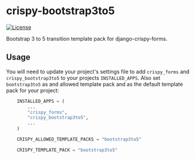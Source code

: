 # crispy-bootstrap3to5

[![License](https://img.shields.io/badge/license-MIT-blue.svg)](https://github.com/django-crispy-forms/crispy-bootstrap3/blob/main/LICENSE)

Bootstrap 3 to 5 transition template pack for django-crispy-forms.

## Usage

You will need to update your project's settings file to add `crispy_forms`
and `crispy_bootstrap3to5` to your projects `INSTALLED_APPS`. Also set
`bootstrap3to5` as and allowed template pack and as the default template pack
for your project:

```python
    INSTALLED_APPS = (
        ...
        "crispy_forms",
        "crispy_bootstrap3to5",
        ...
    )

    CRISPY_ALLOWED_TEMPLATE_PACKS = "bootstrap3to5"

    CRISPY_TEMPLATE_PACK = "bootstrap3to5"
```
